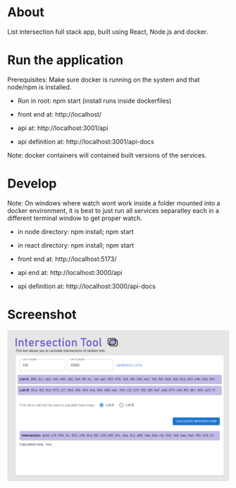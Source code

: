 # About

List intersection full stack app, built using React, Node.js and docker.


# Run the application

Prerequisites: Make sure docker is running on the system and that node/npm is installed.

* Run in root: npm start  (install runs inside dockerfiles)

* front end at: http://localhost/ 
* api at: http://localhost:3001/api
* api definition at: http://localhost:3001/api-docs

Note: docker containers will contained built versions of the services. 


# Develop

Note: On windows where watch wont work inside a folder mounted into a docker environment, it is best to just run all services separatley each in a different terminal window to get proper watch. 

* in node directory: npm install; npm start   
* in react directory: npm install; npm start   

* front end at: http://localhost:5173/
* api end at: http://localhost:3000/api
* api definition at: http://localhost:3000/api-docs


# Screenshot

![Alt text](/screenshot.png?raw=true "Screenshot")